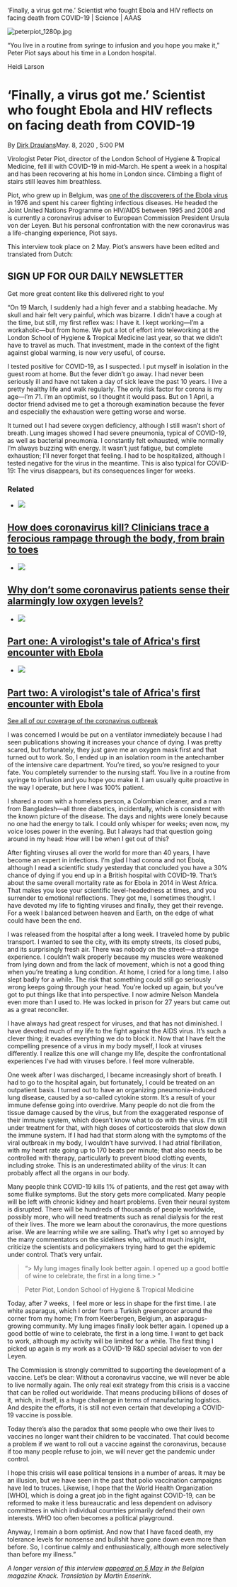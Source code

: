 ‘Finally, a virus got me.’ Scientist who fought Ebola and HIV reflects on facing death from COVID-19 | Science | AAAS

 ![peterpiot_1280p.jpg](../_resources/668c51eedbce233b75c2acfb53c2da72.jpg)

“You live in a routine from syringe to infusion and you hope you make it,” Peter Piot says about his time in a London hospital.

  Heidi Larson

# ‘Finally, a virus got me.’ Scientist who fought Ebola and HIV reflects on facing death from COVID-19

By [Dirk Draulans](https://www.sciencemag.org/author/dirk-draulans)May. 8, 2020 , 5:00 PM

Virologist Peter Piot, director of the London School of Hygiene & Tropical Medicine, fell ill with COVID-19 in mid-March. He spent a week in a hospital and has been recovering at his home in London since. Climbing a flight of stairs still leaves him breathless.

Piot, who grew up in Belgium, was [one of the discoverers of the Ebola virus](https://www.sciencemag.org/news/2014/08/part-one-virologists-tale-africas-first-encounter-ebola) in 1976 and spent his career fighting infectious diseases. He headed the Joint United Nations Programme on HIV/AIDS between 1995 and 2008 and is currently a coronavirus adviser to European Commission President Ursula von der Leyen. But his personal confrontation with the new coronavirus was a life-changing experience, Piot says.

This interview took place on 2 May. Piot’s answers have been edited and translated from Dutch:

## SIGN UP FOR OUR DAILY NEWSLETTER

Get more great content like this delivered right to you!

“On 19 March, I suddenly had a high fever and a stabbing headache. My skull and hair felt very painful, which was bizarre. I didn’t have a cough at the time, but still, my first reflex was: I have it. I kept working—I’m a workaholic—but from home. We put a lot of effort into teleworking at the London School of Hygiene & Tropical Medicine last year, so that we didn’t have to travel as much. That investment, made in the context of the fight against global warming, is now very useful, of course.

I tested positive for COVID-19, as I suspected. I put myself in isolation in the guest room at home. But the fever didn’t go away. I had never been seriously ill and have not taken a day of sick leave the past 10 years. I live a pretty healthy life and walk regularly. The only risk factor for corona is my age—I’m 71. I’m an optimist, so I thought it would pass. But on 1 April, a doctor friend advised me to get a thorough examination because the fever and especially the exhaustion were getting worse and worse.

It turned out I had severe oxygen deficiency, although I still wasn’t short of breath. Lung images showed I had severe pneumonia, typical of COVID-19, as well as bacterial pneumonia. I constantly felt exhausted, while normally I’m always buzzing with energy. It wasn’t just fatigue, but complete exhaustion; I’ll never forget that feeling. I had to be hospitalized, although I tested negative for the virus in the meantime. This is also typical for COVID-19: The virus disappears, but its consequences linger for weeks.

### Related

- [![](../_resources/3a33d2ced0dd5a1d57ba57c2c6cad141.png)](https://www.sciencemag.org/news/2020/04/how-does-coronavirus-kill-clinicians-trace-ferocious-rampage-through-body-brain-toes)

##   [How does coronavirus kill? Clinicians trace a ferocious rampage through the body, from brain to toes](https://www.sciencemag.org/news/2020/04/how-does-coronavirus-kill-clinicians-trace-ferocious-rampage-through-body-brain-toes)

- [![](../_resources/a36d0c8dd41d047c9f6f71ddadd71aeb.png)](https://www.sciencemag.org/news/2020/04/why-don-t-some-coronavirus-patients-sense-their-alarmingly-low-oxygen-levels)

##   [Why don’t some coronavirus patients sense their alarmingly low oxygen levels?](https://www.sciencemag.org/news/2020/04/why-don-t-some-coronavirus-patients-sense-their-alarmingly-low-oxygen-levels)

- [![](../_resources/cd446f8827692300266361b5671dac0e.png)](https://www.sciencemag.org/news/2014/08/part-one-virologists-tale-africas-first-encounter-ebola)

##   [Part one: A virologist's tale of Africa's first encounter with Ebola](https://www.sciencemag.org/news/2014/08/part-one-virologists-tale-africas-first-encounter-ebola)

- [![](../_resources/2efd434e5ced0579034d2f9efdc4413b.png)](https://www.sciencemag.org/news/2014/08/part-two-virologists-tale-africas-first-encounter-ebola)

##   [Part two: A virologist's tale of Africa's first encounter with Ebola](https://www.sciencemag.org/news/2014/08/part-two-virologists-tale-africas-first-encounter-ebola)

[See all of our coverage of the coronavirus outbreak](https://www.sciencemag.org/tags/coronavirus)

I was concerned I would be put on a ventilator immediately because I had seen publications showing it increases your chance of dying. I was pretty scared, but fortunately, they just gave me an oxygen mask first and that turned out to work. So, I ended up in an isolation room in the antechamber of the intensive care department. You’re tired, so you’re resigned to your fate. You completely surrender to the nursing staff. You live in a routine from syringe to infusion and you hope you make it. I am usually quite proactive in the way I operate, but here I was 100% patient.

I shared a room with a homeless person, a Colombian cleaner, and a man from Bangladesh—all three diabetics, incidentally, which is consistent with the known picture of the disease. The days and nights were lonely because no one had the energy to talk. I could only whisper for weeks; even now, my voice loses power in the evening. But I always had that question going around in my head: How will I be when I get out of this?

After fighting viruses all over the world for more than 40 years, I have become an expert in infections. I’m glad I had corona and not Ebola, although I read a scientific study yesterday that concluded you have a 30% chance of dying if you end up in a British hospital with COVID-19. That’s about the same overall mortality rate as for Ebola in 2014 in West Africa. That makes you lose your scientific level-headedness at times, and you surrender to emotional reflections. They got me, I sometimes thought. I have devoted my life to fighting viruses and finally, they get their revenge. For a week I balanced between heaven and Earth, on the edge of what could have been the end.

I was released from the hospital after a long week. I traveled home by public transport. I wanted to see the city, with its empty streets, its closed pubs, and its surprisingly fresh air. There was nobody on the street—a strange experience. I couldn’t walk properly because my muscles were weakened from lying down and from the lack of movement, which is not a good thing when you’re treating a lung condition. At home, I cried for a long time. I also slept badly for a while. The risk that something could still go seriously wrong keeps going through your head. You’re locked up again, but you’ve got to put things like that into perspective. I now admire Nelson Mandela even more than I used to. He was locked in prison for 27 years but came out as a great reconciler.

I have always had great respect for viruses, and that has not diminished. I have devoted much of my life to the fight against the AIDS virus. It’s such a clever thing; it evades everything we do to block it. Now that I have felt the compelling presence of a virus in my body myself, I look at viruses differently. I realize this one will change my life, despite the confrontational experiences I’ve had with viruses before. I feel more vulnerable.

One week after I was discharged, I became increasingly short of breath. I had to go to the hospital again, but fortunately, I could be treated on an outpatient basis. I turned out to have an organizing pneumonia-induced lung disease, caused by a so-called cytokine storm. It’s a result of your immune defense going into overdrive. Many people do not die from the tissue damage caused by the virus, but from the exaggerated response of their immune system, which doesn’t know what to do with the virus. I’m still under treatment for that, with high doses of corticosteroids that slow down the immune system. If I had had that storm along with the symptoms of the viral outbreak in my body, I wouldn’t have survived. I had atrial fibrillation, with my heart rate going up to 170 beats per minute; that also needs to be controlled with therapy, particularly to prevent blood clotting events, including stroke. This is an underestimated ability of the virus: It can probably affect all the organs in our body.

Many people think COVID-19 kills 1% of patients, and the rest get away with some flulike symptoms. But the story gets more complicated. Many people will be left with chronic kidney and heart problems. Even their neural system is disrupted. There will be hundreds of thousands of people worldwide, possibly more, who will need treatments such as renal dialysis for the rest of their lives. The more we learn about the coronavirus, the more questions arise. We are learning while we are sailing. That’s why I get so annoyed by the many commentators on the sidelines who, without much insight, criticize the scientists and policymakers trying hard to get the epidemic under control. That’s very unfair.

>

> “> My lung images finally look better again. I opened up a good bottle of wine to celebrate, the first in a long time.> ”

>
>  Peter Piot, London School of Hygiene & Tropical Medicine

Today, after 7 weeks,  I feel more or less in shape for the first time. I ate white asparagus, which I order from a Turkish greengrocer around the corner from my home; I’m from Keerbergen, Belgium, an asparagus-growing community. My lung images finally look better again. I opened up a good bottle of wine to celebrate, the first in a long time. I want to get back to work, although my activity will be limited for a while. The first thing I picked up again is my work as a COVID-19 R&D special adviser to von der Leyen.

The Commission is strongly committed to supporting the development of a vaccine. Let’s be clear: Without a coronavirus vaccine, we will never be able to live normally again. The only real exit strategy from this crisis is a vaccine that can be rolled out worldwide. That means producing billions of doses of it, which, in itself, is a huge challenge in terms of manufacturing logistics. And despite the efforts, it is still not even certain that developing a COVID-19 vaccine is possible.

Today there’s also the paradox that some people who owe their lives to vaccines no longer want their children to be vaccinated. That could become a problem if we want to roll out a vaccine against the coronavirus, because if too many people refuse to join, we will never get the pandemic under control.

I hope this crisis will ease political tensions in a number of areas. It may be an illusion, but we have seen in the past that polio vaccination campaigns have led to truces. Likewise, I hope that the World Health Organization [WHO], which is doing a great job in the fight against COVID-19, can be reformed to make it less bureaucratic and less dependent on advisory committees in which individual countries primarily defend their own interests. WHO too often becomes a political playground.

Anyway, I remain a born optimist. And now that I have faced death, my tolerance levels for nonsense and bullshit have gone down even more than before. So, I continue calmly and enthusiastically, although more selectively than before my illness.”

*A longer version of this interview [appeared on 5 May](https://www.knack.be/nieuws/gezondheid/vlaamse-topviroloog-peter-piot-is-zelf-coronapatient-eindelijk-heeft-een-virus-me-te-pakken/article-longread-1595731.html?cookie_check=1588877603) in the Belgian magazine *Knack*. Translation by Martin Enserink.*
